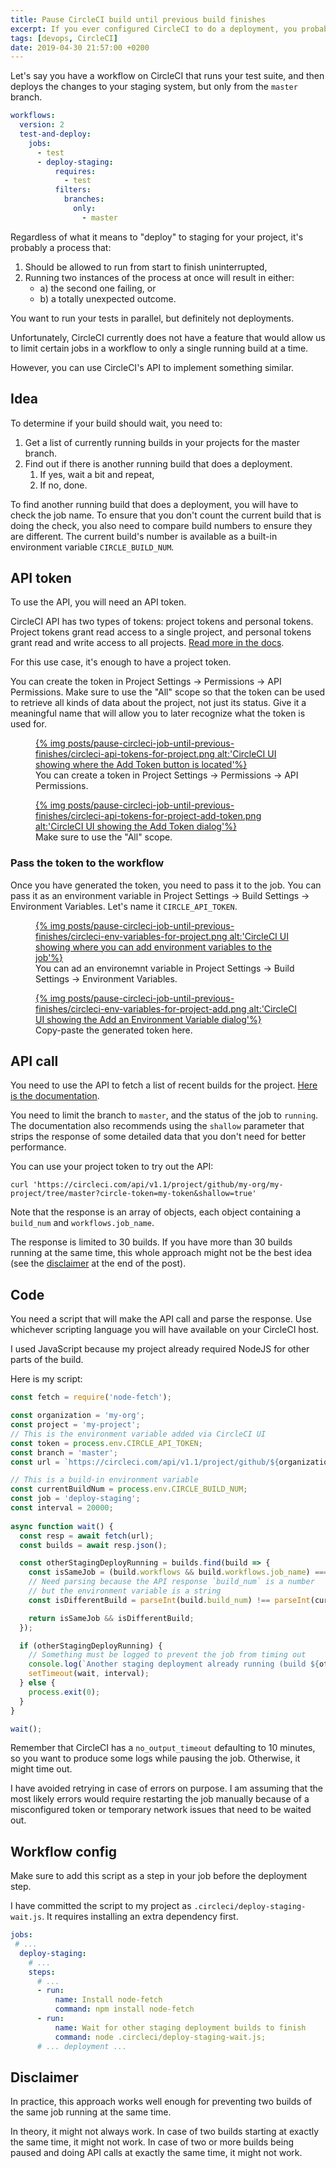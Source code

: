 ```yaml
---
title: Pause CircleCI build until previous build finishes
excerpt: If you ever configured CircleCI to do a deployment, you probably ran into the problem of two pushes triggering two deployments at the same time. You can prevent that.
tags: [devops, CircleCI]
date: 2019-04-30 21:57:00 +0200
---
```


Let's say you have a workflow on CircleCI that runs your test suite, and then deploys the changes to your staging system, but only from the `master` branch.
```yaml
workflows:
  version: 2
  test-and-deploy:
    jobs:
      - test
      - deploy-staging:
          requires:
            - test
          filters:
            branches:
              only:
                - master
```

Regardless of what it means to "deploy" to staging for your project, it's probably a process that:
1. Should be allowed to run from start to finish uninterrupted,
2. Running two instances of the process at once will result in either:
    - a) the second one failing, or
    - b) a totally unexpected outcome.

You want to run your tests in parallel, but definitely not deployments.

Unfortunately, CircleCI currently does not have a feature that would allow us to limit certain jobs in a workflow to only a single running build at a time.

However, you can use CircleCI's API to implement something similar.

## Idea

To determine if your build should wait, you need to:

1. Get a list of currently running builds in your projects for the master branch.
2. Find out if there is another running build that does a deployment.
    1. If yes, wait a bit and repeat,
    2. If no, done.

To find another running build that does a deployment, you will have to check the job name. To ensure that you don't count the current build that is doing the check, you also need to compare build numbers to ensure they are different. The current build's number is available as a built-in environment variable `CIRCLE_BUILD_NUM`.

## API token

To use the API, you will need an API token.

CircleCI API has two types of tokens: project tokens and personal tokens. Project tokens grant read access to a single project, and personal tokens grant read and write access to all projects. [Read more in the docs](https://circleci.com/docs/2.0/managing-api-tokens/).

For this use case, it's enough to have a project token.

You can create the token in Project Settings -> Permissions -> API Permissions. Make sure to use the "All" scope so that the token can be used to retrieve all kinds of data about the project, not just its status. Give it a meaningful name that will allow you to later recognize what the token is used for.

<figure>
<a href='{% asset_path posts/pause-circleci-job-until-previous-finishes/circleci-api-tokens-for-project %}'>
{% img posts/pause-circleci-job-until-previous-finishes/circleci-api-tokens-for-project.png alt:'CircleCI UI showing where the Add Token button is located'%}
</a>
<figcaption>You can create a token in Project Settings -> Permissions -> API Permissions.</figcaption>
</figure>

<figure>
<a href='{% asset_path posts/pause-circleci-job-until-previous-finishes/circleci-api-tokens-for-project-add-token %}'>
{% img posts/pause-circleci-job-until-previous-finishes/circleci-api-tokens-for-project-add-token.png alt:'CircleCI UI showing the Add Token dialog'%}
</a>
<figcaption>Make sure to use the "All" scope.</figcaption>
</figure>

### Pass the token to the workflow

Once you have generated the token, you need to pass it to the job. You can pass it as an environment variable in Project Settings -> Build Settings -> Environment Variables. Let's name it `CIRCLE_API_TOKEN`.

<figure>
<a href='{% asset_path posts/pause-circleci-job-until-previous-finishes/circleci-env-variables-for-project %}'>
{% img posts/pause-circleci-job-until-previous-finishes/circleci-env-variables-for-project.png alt:'CircleCI UI showing where you can add environment variables to the job'%}
</a>
<figcaption>You can ad an environemnt variable in Project Settings -> Build Settings -> Environment Variables.</figcaption>
</figure>

<figure>
<a href='{% asset_path posts/pause-circleci-job-until-previous-finishes/circleci-env-variables-for-project-add %}'>
{% img posts/pause-circleci-job-until-previous-finishes/circleci-env-variables-for-project-add.png alt:'CircleCI UI showing the Add an Environment Variable dialog'%}
</a>
<figcaption>Copy-paste the generated token here.</figcaption>
</figure>

## API call

You need to use the API to fetch a list of recent builds for the project. [Here is the documentation](https://circleci.com/docs/api/#recent-builds-for-a-single-project).

You need to limit the branch to `master`, and the status of the job to `running`. The documentation also recommends using the `shallow` parameter that strips the response of some detailed data that you don't need for better performance.

You can use your project token to try out the API:
```
curl 'https://circleci.com/api/v1.1/project/github/my-org/my-project/tree/master?circle-token=my-token&shallow=true'
```

Note that the response is an array of objects, each object containing a `build_num` and `workflows.job_name`.

The response is limited to 30 builds. If you have more than 30 builds running at the same time, this whole approach might not be the best idea (see the [disclaimer](#disclaimer) at the end of the post).

## Code

You need a script that will make the API call and parse the response. Use whichever scripting language you will have available on your CircleCI host.

I used JavaScript because my project already required NodeJS for other parts of the build.

Here is my script:

```javascript
const fetch = require('node-fetch');

const organization = 'my-org';
const project = 'my-project';
// This is the environment variable added via CircleCI UI
const token = process.env.CIRCLE_API_TOKEN;
const branch = 'master';
const url = `https://circleci.com/api/v1.1/project/github/${organization}/${project}/tree/${branch}?circle-token=${token}&shallow=true&filter=running`;

// This is a build-in environment variable
const currentBuildNum = process.env.CIRCLE_BUILD_NUM;
const job = 'deploy-staging';
const interval = 20000;
  
async function wait() {
  const resp = await fetch(url);
  const builds = await resp.json();

  const otherStagingDeployRunning = builds.find(build => {
    const isSameJob = (build.workflows && build.workflows.job_name) === job;
    // Need parsing because the API response `build_num` is a number
    // but the environment variable is a string
    const isDifferentBuild = parseInt(build.build_num) !== parseInt(currentBuildNum);

    return isSameJob && isDifferentBuild;
  });

  if (otherStagingDeployRunning) {
    // Something must be logged to prevent the job from timing out
    console.log(`Another staging deployment already running (build ${otherStagingDeployRunning.build_num}), will check again in ${interval / 1000} seconds...`);
    setTimeout(wait, interval);
  } else {
    process.exit(0);
  }
}

wait();
```

Remember that CircleCI has a `no_output_timeout` defaulting to 10 minutes, so you want to produce some logs while pausing the job.
Otherwise, it might time out.

I have avoided retrying in case of errors on purpose. I am assuming that the most likely errors would require restarting the job manually because of a misconfigured token or temporary network issues that need to be waited out.

## Workflow config

Make sure to add this script as a step in your job before the deployment step.

I have committed the script to my project as `.circleci/deploy-staging-wait.js`. It requires installing an extra dependency first.

```yaml
jobs:
 # ...
  deploy-staging:
    # ...
    steps:
      # ...
      - run:
          name: Install node-fetch
          command: npm install node-fetch
      - run:
          name: Wait for other staging deployment builds to finish
          command: node .circleci/deploy-staging-wait.js;
      # ... deployment ...
```

## Disclaimer

In practice, this approach works well enough for preventing two builds of the same job running at the same time.

In theory, it might not always work. In case of two builds starting at exactly the same time, it might not work. In case of two or more builds being paused and doing API calls at exactly the same time, it might not work.


